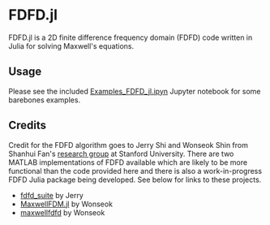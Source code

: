 # FDFD.jl
FDFD.jl is a 2D finite difference frequency domain (FDFD) code written in Julia for solving Maxwell's equations. 

## Usage
Please see the included [Examples_FDFD_jl.ipyn](Examples_FDFD_jl.ipynb) Jupyter notebook for some barebones examples.

## Credits
Credit for the FDFD algorithm goes to Jerry Shi and Wonseok Shin from Shanhui Fan's [research group](http://web.stanford.edu/group/fan/) at Stanford University. There are two MATLAB implementations of FDFD available which are likely to be more functional than the code provided here and there is also a work-in-progress FDFD Julia package being developed. See below for links to these projects.

 * [fdfd_suite](https://github.com/YuJerryShi/fdfd_suite) by Jerry
 * [MaxwellFDM.jl](https://github.com/wsshin/MaxwellFDM.jl) by Wonseok
 * [maxwellfdfd](https://github.com/wsshin/maxwellfdfd) by Wonseok
